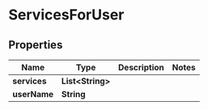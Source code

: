 

# ServicesForUser


## Properties

| Name | Type | Description | Notes |
|------------ | ------------- | ------------- | -------------|
|**services** | **List&lt;String&gt;** |  |  |
|**userName** | **String** |  |  |



